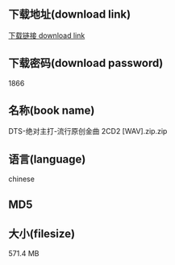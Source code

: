 ## 下载地址(download link)
[下载链接 download link](https://voluble-croquembouche-d321dc.netlify.app/?s=DTS-%E7%BB%9D%E5%AF%B9%E4%B8%BB%E6%89%93-%E6%B5%81%E8%A1%8C%E5%8E%9F%E5%88%9B%E9%87%91%E6%9B%B2+2CD2+%5BWAV%5D.zip)

## 下载密码(download password)
1866

## 名称(book name)
DTS-绝对主打-流行原创金曲 2CD2 [WAV].zip.zip

## 语言(language)
chinese

## MD5


## 大小(filesize)
571.4 MB
